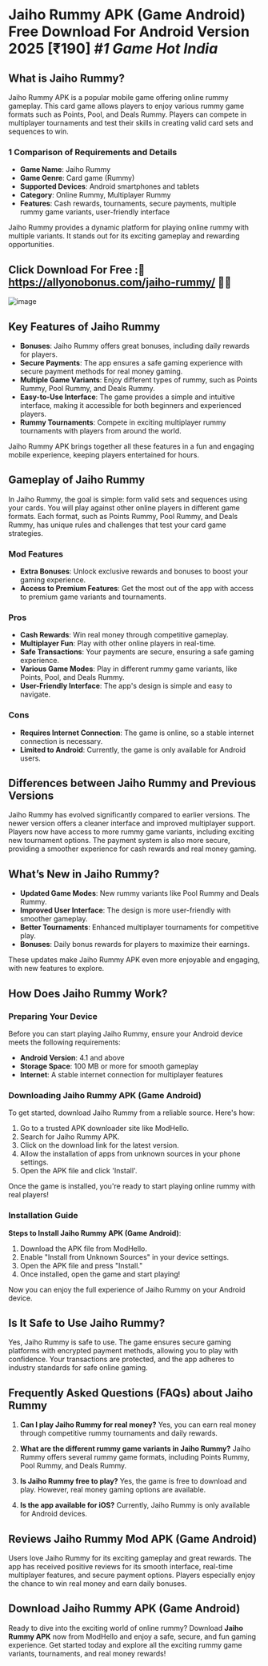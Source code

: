 # Jaiho Rummy APK (Game Android) Free Download For Android Version 2025 [₹190] *#1 Game Hot India*

## What is Jaiho Rummy? 
Jaiho Rummy APK is a popular mobile game offering online rummy gameplay. This card game allows players to enjoy various rummy game formats such as Points, Pool, and Deals Rummy. Players can compete in multiplayer tournaments and test their skills in creating valid card sets and sequences to win.

### 1 Comparison of Requirements and Details

- **Game Name**: Jaiho Rummy
- **Game Genre**: Card game (Rummy)
- **Supported Devices**: Android smartphones and tablets
- **Category**: Online Rummy, Multiplayer Rummy
- **Features**: Cash rewards, tournaments, secure payments, multiple rummy game variants, user-friendly interface

Jaiho Rummy provides a dynamic platform for playing online rummy with multiple variants. It stands out for its exciting gameplay and rewarding opportunities.

## Click Download For Free :🤑 https://allyonobonus.com/jaiho-rummy/ 🤑📲
![image](https://github.com/user-attachments/assets/9461376a-7a67-4221-b78e-416320ef069c)


## Key Features of Jaiho Rummy

- **Bonuses**: Jaiho Rummy offers great bonuses, including daily rewards for players.
- **Secure Payments**: The app ensures a safe gaming experience with secure payment methods for real money gaming.
- **Multiple Game Variants**: Enjoy different types of rummy, such as Points Rummy, Pool Rummy, and Deals Rummy.
- **Easy-to-Use Interface**: The game provides a simple and intuitive interface, making it accessible for both beginners and experienced players.
- **Rummy Tournaments**: Compete in exciting multiplayer rummy tournaments with players from around the world.

Jaiho Rummy APK brings together all these features in a fun and engaging mobile experience, keeping players entertained for hours.

## Gameplay of Jaiho Rummy

In Jaiho Rummy, the goal is simple: form valid sets and sequences using your cards. You will play against other online players in different game formats. Each format, such as Points Rummy, Pool Rummy, and Deals Rummy, has unique rules and challenges that test your card game strategies.

### Mod Features

- **Extra Bonuses**: Unlock exclusive rewards and bonuses to boost your gaming experience.
- **Access to Premium Features**: Get the most out of the app with access to premium game variants and tournaments.

### Pros

- **Cash Rewards**: Win real money through competitive gameplay.
- **Multiplayer Fun**: Play with other online players in real-time.
- **Safe Transactions**: Your payments are secure, ensuring a safe gaming experience.
- **Various Game Modes**: Play in different rummy game variants, like Points, Pool, and Deals Rummy.
- **User-Friendly Interface**: The app's design is simple and easy to navigate.

### Cons

- **Requires Internet Connection**: The game is online, so a stable internet connection is necessary.
- **Limited to Android**: Currently, the game is only available for Android users.

## Differences between Jaiho Rummy and Previous Versions

Jaiho Rummy has evolved significantly compared to earlier versions. The newer version offers a cleaner interface and improved multiplayer support. Players now have access to more rummy game variants, including exciting new tournament options. The payment system is also more secure, providing a smoother experience for cash rewards and real money gaming.

## What’s New in Jaiho Rummy? 

- **Updated Game Modes**: New rummy variants like Pool Rummy and Deals Rummy.
- **Improved User Interface**: The design is more user-friendly with smoother gameplay.
- **Better Tournaments**: Enhanced multiplayer tournaments for competitive play.
- **Bonuses**: Daily bonus rewards for players to maximize their earnings.

These updates make Jaiho Rummy APK even more enjoyable and engaging, with new features to explore.

## How Does Jaiho Rummy Work?

### Preparing Your Device

Before you can start playing Jaiho Rummy, ensure your Android device meets the following requirements:
- **Android Version**: 4.1 and above
- **Storage Space**: 100 MB or more for smooth gameplay
- **Internet**: A stable internet connection for multiplayer features

### Downloading Jaiho Rummy APK (Game Android)

To get started, download Jaiho Rummy from a reliable source. Here's how:

1. Go to a trusted APK downloader site like ModHello.
2. Search for Jaiho Rummy APK.
3. Click on the download link for the latest version.
4. Allow the installation of apps from unknown sources in your phone settings.
5. Open the APK file and click 'Install'.

Once the game is installed, you're ready to start playing online rummy with real players!

### Installation Guide

**Steps to Install Jaiho Rummy APK (Game Android)**:

1. Download the APK file from ModHello.
2. Enable "Install from Unknown Sources" in your device settings.
3. Open the APK file and press "Install."
4. Once installed, open the game and start playing!

Now you can enjoy the full experience of Jaiho Rummy on your Android device.

## Is It Safe to Use Jaiho Rummy?

Yes, Jaiho Rummy is safe to use. The game ensures secure gaming platforms with encrypted payment methods, allowing you to play with confidence. Your transactions are protected, and the app adheres to industry standards for safe online gaming.

## Frequently Asked Questions (FAQs) about Jaiho Rummy

1. **Can I play Jaiho Rummy for real money?**
   Yes, you can earn real money through competitive rummy tournaments and daily rewards.
   
2. **What are the different rummy game variants in Jaiho Rummy?**
   Jaiho Rummy offers several rummy game formats, including Points Rummy, Pool Rummy, and Deals Rummy.

3. **Is Jaiho Rummy free to play?**
   Yes, the game is free to download and play. However, real money gaming options are available.

4. **Is the app available for iOS?**
   Currently, Jaiho Rummy is only available for Android devices.

## Reviews Jaiho Rummy Mod APK (Game Android)

Users love Jaiho Rummy for its exciting gameplay and great rewards. The app has received positive reviews for its smooth interface, real-time multiplayer features, and secure payment options. Players especially enjoy the chance to win real money and earn daily bonuses. 

## Download Jaiho Rummy APK (Game Android)

Ready to dive into the exciting world of online rummy? Download **Jaiho Rummy APK** now from ModHello and enjoy a safe, secure, and fun gaming experience. Get started today and explore all the exciting rummy game variants, tournaments, and real money rewards!
